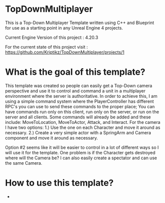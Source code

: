 # TopDownMultiplayer
This is a Top-Down Multiplayer Template written using C++ and Blueprint for use as a starting point in any Unreal Engine 4 projects.

Current Engine Version of this project : 4.20.3

For the current state of this project visit : https://github.com/Kriptikz/TopDownMultiplayer/projects/1

# What is the goal of this template?
  This template was created so people can easily get a Top-Down camera perspective and use it to control and command a unit in a multiplayer environment where the server is authoritative. In order to achieve this, I am using a simple command system where the PlayerController has different RPC's you can use to send these commands to the proper place; You can have commands run only on this client, run only on the server, or run on the server and all clients. Some commands will already be added and these include: MoveToLocation, MoveToActor, Attack, and Interact.
  For the camera I have two options:
  1.) Use the one on each Character and move it around as necessary.
  2.) Create a very simple actor with a SpringArm and Camera component and move it around as necessary.
  
  Option #2 seems like it will be easier to control in a lot of different ways so I will use it for the template. One problem is if the Character gets destroyed where will the Camera be? I can also easily create a spectator and can use the same Camera.

# How to use this template?
-
